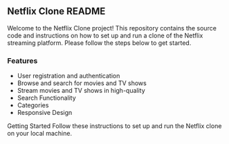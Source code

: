<h2>Netflix Clone README</h2>

Welcome to the Netflix Clone project! This repository contains the source code and instructions on how to set up and run a clone of the Netflix streaming platform. Please follow the steps below to get started.

<h3>Features</h3>

<ul>
<li>User registration and authentication</li>
<li>Browse and search for movies and TV shows</li>
<li>Stream movies and TV shows in high-quality</li>
<li>Search Functionality</li>
<li>Categories</li>
<li>Responsive Design</li>
</ul>

Getting Started
Follow these instructions to set up and run the Netflix clone on your local machine.

